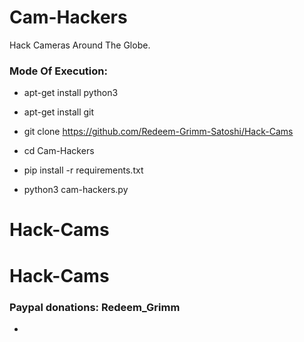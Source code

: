 # Cam-Hackers

Hack Cameras Around The Globe.

<h3> Mode Of Execution: </h3>

* apt-get install python3

* apt-get install git

* git clone https://github.com/Redeem-Grimm-Satoshi/Hack-Cams

* cd Cam-Hackers

* pip install -r requirements.txt

* python3 cam-hackers.py

# Hack-Cams



# Hack-Cams


<h3> Paypal donations: Redeem_Grimm</h3>

* 
